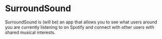 # SurroundSound
SurroundSound is (will be) an app that allows you to see what users around you are currently listening to on Spotify and connect with other users with shared musical interests. 
